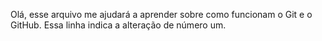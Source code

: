 Olá, esse arquivo me ajudará a aprender sobre como funcionam o Git e o GitHub.
Essa linha indica a alteração de número um.